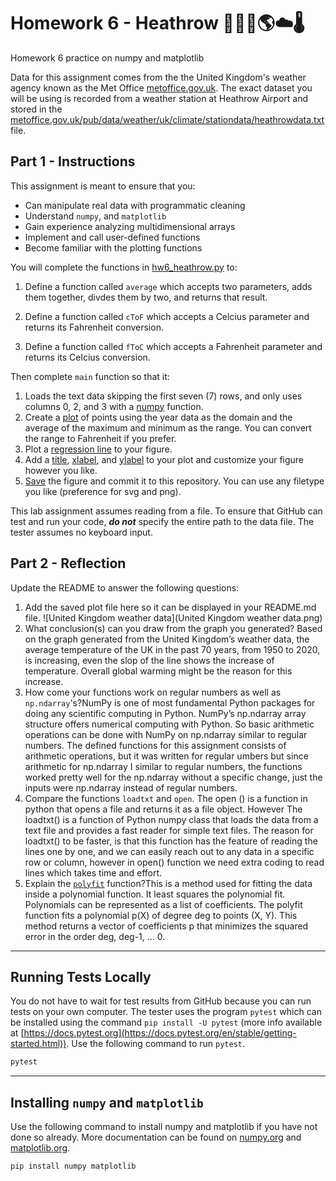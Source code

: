 # Homework 6 - Heathrow 👩‍✈️🛫🌎☁️🌡️
Homework 6 practice on numpy and matplotlib

Data for this assignment comes from the the United Kingdom's weather agency known as the Met Office [metoffice.gov.uk](https://www.metoffice.gov.uk/). The exact dataset you will be using is recorded from a weather station at Heathrow Airport and stored in the [metoffice.gov.uk/pub/data/weather/uk/climate/stationdata/heathrowdata.txt](https://www.metoffice.gov.uk/pub/data/weather/uk/climate/stationdata/heathrowdata.txt) file.

## Part 1 - Instructions
This assignment is meant to ensure that you:
* Can manipulate real data with programmatic cleaning
* Understand `numpy`, and `matplotlib`
* Gain experience analyzing multidimensional arrays
* Implement and call user-defined functions
* Become familiar with the plotting functions

You will complete the functions in [hw6_heathrow.py](hw6_heathrow.py) to:

1. Define a function called `average` which accepts two parameters, adds them together, divdes them by two, and returns that result.

2. Define a function called `cToF` which accepts a Celcius parameter and returns its Fahrenheit conversion.

3. Define a function called `fToC` which accepts a Fahrenheit parameter and returns its Celcius conversion.

Then complete `main` function so that it:
1. Loads the text data skipping the first seven (7) rows, and only uses columns 0, 2, and 3 with a [numpy](https://numpy.org/doc/stable/reference/generated/numpy.loadtxt.html) function.
2. Create a [plot](https://matplotlib.org/stable/api/_as_gen/matplotlib.pyplot.plot.html) of points using the year data as the domain and the average of the maximum and minimum as the range. You can convert the range to Fahrenheit if you prefer.
3. Plot a [regression line](https://www.kite.com/python/answers/how-to-plot-a-linear-regression-line-on-a-scatter-plot-in-python) to your figure.
4. Add a [title](https://matplotlib.org/stable/api/_as_gen/matplotlib.pyplot.title.html), [xlabel](https://matplotlib.org/stable/api/_as_gen/matplotlib.pyplot.xlabel.html#matplotlib.pyplot.xlabel), and [ylabel](https://matplotlib.org/stable/api/_as_gen/matplotlib.pyplot.ylabel.html#matplotlib.pyplot.ylabel) to your plot and customize your figure however you like.
5. [Save](https://www.kite.com/python/docs/matplotlib.pyplot.savefig) the figure and commit it to this repository. You can use any filetype you like (preference for svg and png).

This lab assignment assumes reading from a file. To ensure that GitHub can test and run your code, ***do not*** specify the entire path to the data file. The tester assumes no keyboard input.

## Part 2 - Reflection
Update the README to answer the following questions:

 1. Add the saved plot file here so it can be displayed in your README.md file.  ![United Kingdom weather data](United Kingdom weather data.png)
 2. What conclusion(s) can you draw from the graph you generated? Based on the graph generated from the United Kingdom’s weather data, the average temperature of the UK in the past 70 years, from 1950 to 2020, is increasing, even the slop of the line shows the increase of temperature. Overall global warming might be the reason for this increase. 
 3. How come your functions work on regular numbers as well as `np.ndarray`'s?NumPy is one of most fundamental Python packages for doing any scientific computing in Python. NumPy’s np.ndarray array structure offers numerical computing with Python. So basic arithmetic operations can be done with NumPy on np.ndarray similar to regular numbers. The defined functions for this assignment consists of arithmetic operations, but it was written for regular umbers but since arithmetic for np.ndarray I similar to regular numbers, the functions worked pretty well for the np.ndarray without a specific change, just the inputs were np.ndarray instead of regular numbers. 
 4. Compare the functions `loadtxt` and `open`. The open () is a function in python that opens a file and returns it as a file object. However The loadtxt() is a function of Python numpy class that loads the data from a text file and provides a fast reader for simple text files. The reason for loadtxt()  to be faster, is that this function has the feature of reading the lines one by one, and we can easily reach out to any data in a specific row or column, however in open() function we need extra coding to read lines which takes time and effort. 
 5. Explain the [`polyfit`](https://numpy.org/doc/stable/reference/generated/numpy.polyfit.html) function?This is a method used for fitting the data inside a polynomial function. It least squares the polynomial fit. Polynomials can be represented as a list of coefficients. The polyfit function fits a polynomial p(X) of degree deg to points (X, Y). This method returns a vector of coefficients p that minimizes the squared error in the order deg, deg-1, … 0.

 ---
 ## Running Tests Locally
 You do not have to wait for test results from GitHub because you can run tests on your own computer. The tester uses the program `pytest` which can be installed using the command `pip install -U pytest` (more info available at [https://docs.pytest.org](https://docs.pytest.org/en/stable/getting-started.html)). Use the following command to run `pytest`.

 ``` bash
 pytest
 ```
 ---
## Installing `numpy` and `matplotlib`
Use the following command to install numpy and matplotlib if you have not done so already. More documentation can be found on [numpy.org](https://numpy.org/install/) and [matplotlib.org](https://matplotlib.org/).
``` bash
pip install numpy matplotlib
```
